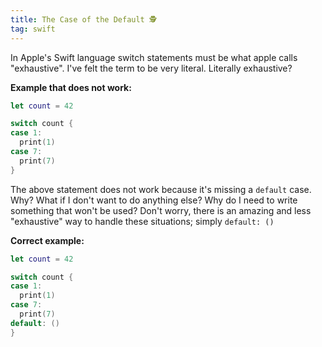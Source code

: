 ```yaml
---
title: The Case of the Default 🕵
tag: swift
---
```


In Apple's Swift language switch statements must be what apple calls "exhaustive". I've felt the term to be very literal. Literally exhaustive?

**Example that does not work:**

```swift
let count = 42

switch count {
case 1:
  print(1)
case 7:
  print(7)
}
```

The above statement does not work because it's missing a `default` case. Why? What if I don't want to do anything else? Why do I need to write something that won't be used? Don't worry, there is an amazing and less "exhaustive" way to handle these situations; simply `default: ()`

**Correct example:**

```swift
let count = 42

switch count {
case 1:
  print(1)
case 7:
  print(7)
default: ()
}
```
